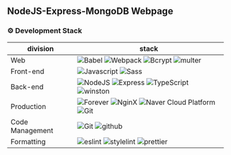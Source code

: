 ## NodeJS-Express-MongoDB Webpage

###  ⚙️ Development Stack

| division        | stack                             |
| --------------- | --------------------------------- |
| Web             | ![Babel](https://img.shields.io/badge/babel-v7.15.5-yellow?logo=babel) ![Webpack](https://img.shields.io/badge/webpack-v5.6.0-skyblue?logo=webpack)  ![Bcrypt](https://img.shields.io/badge/bcrypt-v5.0.1-skyblue?logo=bcrypt) ![multer](https://img.shields.io/badge/multer-v1.4.3-white?logo=multer)                  |
| Front-end       | ![Javascript](https://img.shields.io/badge/javascript-ES6-yellow?logo=javascript) ![Sass](https://img.shields.io/badge/Sass-v1.43.3-pink?logo=Sass)  |
| Back-end        | ![NodeJS](https://img.shields.io/badge/node.js-v16.13.1-green?logo=node.js) ![Express](https://img.shields.io/badge/Express-v4.17.1-9cf?logo=express) ![TypeScript](https://img.shields.io/badge/TypeScript-v4.1.2-blue?logo=TypeScript) ![winston](https://img.shields.io/badge/winston-v3.3.3-beige?logo=winston)     |
| Production      | ![Forever](https://img.shields.io/badge/forever-v3.0.4-blue?logo=forever) ![NginX](https://img.shields.io/badge/NginX-v1.18.0-green?logo=NginX) ![Naver Cloud Platform](https://img.shields.io/badge/NCP-compact_server-9cf&color=brightgreen) ![Git](https://img.shields.io/badge/GitHub_Actions-purple?logo=github)              |
| Code Management | ![Git](https://img.shields.io/badge/Git-v2.27.0-red?logo=Git) ![github](https://img.shields.io/badge/GitHub-gray?logo=github)                      |
| Formatting      | ![eslint](https://img.shields.io/badge/eslint-v7.2.0-purple?logo=eslint)   ![stylelint](https://img.shields.io/badge/stylelint-v13.8.0-navy?logo=stylelint) ![prettier](https://img.shields.io/badge/prettier-v2.1.2-yellow?logo=prettier)       |
